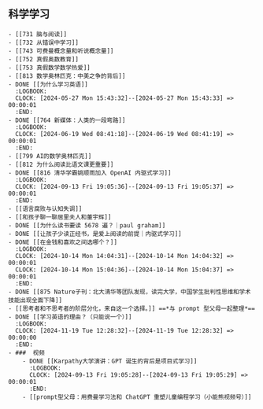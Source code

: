 ## 科学学习
	- [[731 脑与阅读]]
	- [[732 从错误中学习]]
	- [[743 可费曼概念量和听说概念量]]
	- [[752 真假奥数教育]]
	- [[753 真假数学数学热爱]]
	- [[813 数学奥林匹克：中美之争的背后]]
	- DONE [[为什么学习英语]]
	  :LOGBOOK:
	  CLOCK: [2024-05-27 Mon 15:43:32]--[2024-05-27 Mon 15:43:33] =>  00:00:01
	  :END:
	- DONE [[764 新媒体：人类的一段弯路]]
	  :LOGBOOK:
	  CLOCK: [2024-06-19 Wed 08:41:18]--[2024-06-19 Wed 08:41:19] =>  00:00:01
	  :END:
	- [[799 AI的数学奥林匹克]]
	- [[812 为什么阅读比语文课更重要]]
	- DONE [[816 清华学霸姚顺雨加入 OpenAI 内驱式学习]]
	  :LOGBOOK:
	  CLOCK: [2024-09-13 Fri 19:05:36]--[2024-09-13 Fri 19:05:37] =>  00:00:01
	  :END:
	- [[语言腐败与认知失调]]
	- [[和孩子聊一聊居里夫人和董宇辉]]
	- DONE [[为什么读书要读 5678 遍？｜paul graham]]
	- DONE [[让孩子少读正经书，是爱上阅读的前提｜内驱式学习]]
	- DONE [[在金钱和喜欢之间选哪个？]]
	  :LOGBOOK:
	  CLOCK: [2024-10-14 Mon 14:04:31]--[2024-10-14 Mon 14:04:32] =>  00:00:01
	  CLOCK: [2024-10-14 Mon 15:04:36]--[2024-10-14 Mon 15:04:37] =>  00:00:01
	  :END:
	- DONE [[875 Nature子刊：北大清华等团队发现，读完大学，中国学生批判性思维和学术技能出现全面下降]]
	- [[思考者和不思考者的阶层分化，来自这一个选择。]] ==*与 prompt 型父母一起整理*==
	- DONE [[学习英语的理由？（只能说一个）]]
	  :LOGBOOK:
	  CLOCK: [2024-11-19 Tue 12:28:32]--[2024-11-19 Tue 12:28:32] =>  00:00:00
	  :END:
	- ###  视频
		- DONE [[Karpathy大学演讲：GPT 诞生的背后是项目式学习]]
		  :LOGBOOK:
		  CLOCK: [2024-09-13 Fri 19:05:28]--[2024-09-13 Fri 19:05:29] =>  00:00:01
		  :END:
		- [[prompt型父母：用费曼学习法和 ChatGPT 重塑儿童编程学习（小能熊视频号）]]